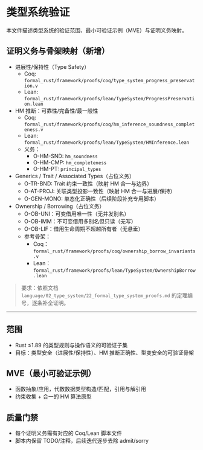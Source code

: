 # 类型系统验证

本文件描述类型系统的验证范围、最小可验证示例（MVE）与证明义务映射。

## 证明义务与骨架映射（新增）

- 进展性/保持性（Type Safety）
  - Coq: `formal_rust/framework/proofs/coq/type_system_progress_preservation.v`
  - Lean: `formal_rust/framework/proofs/lean/TypeSystem/ProgressPreservation.lean`
- HM 推断：可靠性/完备性/最一般性
  - Coq: `formal_rust/framework/proofs/coq/hm_inference_soundness_completeness.v`
  - Lean: `formal_rust/framework/proofs/lean/TypeSystem/HMInference.lean`
  - 义务：
    - O-HM-SND: `hm_soundness`
    - O-HM-CMP: `hm_completeness`
    - O-HM-PT: `principal_types`
- Generics / Trait / Associated Types（占位义务）
  - O-TR-BND: Trait 约束一致性（映射 HM 合一与边界）
  - O-AT-PROJ: 关联类型投影一致性（映射 HM 合一与进展/保持）
  - O-GEN-MONO: 单态化正确性（后续阶段补充专用脚本）
- Ownership / Borrowing（占位义务）
  - O-OB-UNI：可变借用唯一性（无并发别名）
  - O-OB-IMM：不可变借用多别名但只读（无写）
  - O-OB-LIF：借用生命周期不超越所有者（无悬垂）
  - 参考骨架：
    - Coq：`formal_rust/framework/proofs/coq/ownership_borrow_invariants.v`
    - Lean：`formal_rust/framework/proofs/lean/TypeSystem/OwnershipBorrow.lean`

> 要求：依照文档 `language/02_type_system/22_formal_type_system_proofs.md` 的定理编号，逐条补全证明。

---

## 范围

- Rust ≤1.89 的类型规则与操作语义的可验证子集
- 目标：类型安全（进展性/保持性）、HM 推断正确性、型变安全的可验证骨架

## MVE（最小可验证示例）

- 函数抽象/应用，代数数据类型构造/匹配，引用与解引用
- 约束收集 + 合一的 HM 算法原型

## 质量门禁

- 每个证明义务需有对应的 Coq/Lean 脚本文件
- 脚本内保留 TODO/注释，后续迭代逐步去除 admit/sorry
